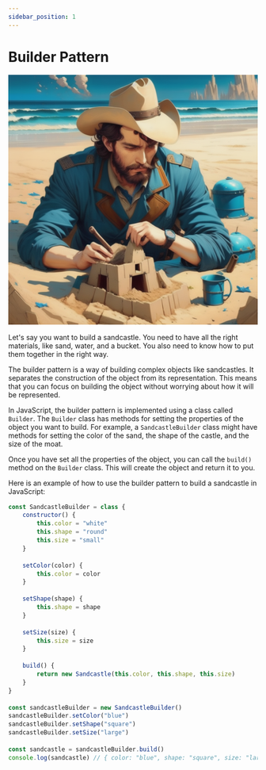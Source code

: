 ```yaml
---
sidebar_position: 1
---
```


# Builder Pattern

![Builder](./img/builder.png)

Let's say you want to build a sandcastle. You need to have all the right materials, like sand, water, and a bucket. You also need to know how to put them together in the right way.

The builder pattern is a way of building complex objects like sandcastles. It separates the construction of the object from its representation. This means that you can focus on building the object without worrying about how it will be represented.

In JavaScript, the builder pattern is implemented using a class called `Builder`. The `Builder` class has methods for setting the properties of the object you want to build. For example, a `SandcastleBuilder` class might have methods for setting the color of the sand, the shape of the castle, and the size of the moat.

Once you have set all the properties of the object, you can call the `build()` method on the `Builder` class. This will create the object and return it to you.

Here is an example of how to use the builder pattern to build a sandcastle in JavaScript:

```js
const SandcastleBuilder = class {
    constructor() {
        this.color = "white"
        this.shape = "round"
        this.size = "small"
    }

    setColor(color) {
        this.color = color
    }

    setShape(shape) {
        this.shape = shape
    }

    setSize(size) {
        this.size = size
    }

    build() {
        return new Sandcastle(this.color, this.shape, this.size)
    }
}

const sandcastleBuilder = new SandcastleBuilder()
sandcastleBuilder.setColor("blue")
sandcastleBuilder.setShape("square")
sandcastleBuilder.setSize("large")

const sandcastle = sandcastleBuilder.build()
console.log(sandcastle) // { color: "blue", shape: "square", size: "large" }

```
